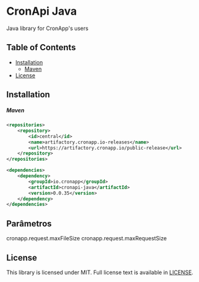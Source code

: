 # CronApi Java
Java library for CronApp's users

## Table of Contents
  * [Installation](#installation)
    * [Maven](#maven)
  * [License](#license)

## Installation

##### Maven

```xml
<repositories>
    <repository>
        <id>central</id>
        <name>artifactory.cronapp.io-releases</name>
        <url>https://artifactory.cronapp.io/public-release</url>
    </repository>
</repositories>

<dependencies>
    <dependency>
        <groupId>io.cronapp</groupId>
        <artifactId>cronapi-java</artifactId>
        <version>0.0.35</version>
    </dependency>
</dependencies>
```

## Parâmetros
cronapp.request.maxFileSize
cronapp.request.maxRequestSize

## License

This library is licensed under MIT. Full license text is available in [LICENSE](LICENSE).

